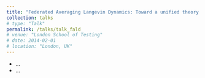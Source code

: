 ```yaml
---
title: "Federated Averaging Langevin Dynamics: Toward a unified theory and new algorithms"
collection: talks
# type: "Talk"
permalink: /talks/talk_fald
# venue: "London School of Testing"
# date: 2014-02-01
# location: "London, UK"
---
```


- ...
- ...
